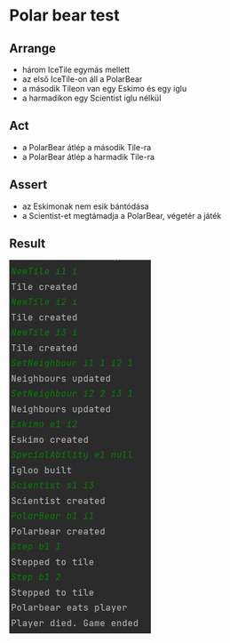 # Polar bear test

## Arrange
- három IceTile egymás mellett
- az első IceTile-on áll a PolarBear
- a második Tileon van egy Eskimo és egy iglu
- a harmadikon egy Scientist iglu nélkül

## Act
- a PolarBear átlép a második Tile-ra 
- a PolarBear átlép a harmadik Tile-ra

## Assert
- az Eskimonak nem esik bántódása
- a Scientist-et megtámadja a PolarBear, végetér a játék

## Result
![](images/test_polar_bear_result.png)
